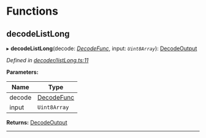 

# Functions

<a id="decodelistlong"></a>

##  decodeListLong

▸ **decodeListLong**(decode: *[DecodeFunc](_decoder_types_.md#decodefunc)*, input: *`Uint8Array`*): [DecodeOutput](_decoder_types_.md#decodeoutput)

*Defined in [decoder/listLong.ts:11](https://github.com/polkadot-js/common/blob/5d026e0/packages/util-rlp/src/decoder/listLong.ts#L11)*

**Parameters:**

| Name | Type |
| ------ | ------ |
| decode | [DecodeFunc](_decoder_types_.md#decodefunc) |
| input | `Uint8Array` |

**Returns:** [DecodeOutput](_decoder_types_.md#decodeoutput)

___

